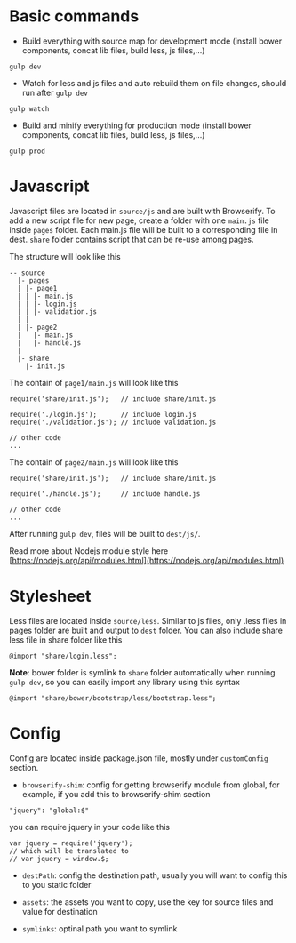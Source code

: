 # Basic commands

- Build everything with source map for development mode (install bower
components, concat lib files, build less, js files,...)

```
gulp dev
```

- Watch for less and js files and auto rebuild them on file changes, should run
after `gulp dev`

```
gulp watch
```

- Build and minify everything for production mode (install bower
components, concat lib files, build less, js files,...)

```
gulp prod
```

# Javascript

Javascript files are located in `source/js` and are built with Browserify. To add a new script file for new
page, create a folder with one `main.js` file inside `pages` folder. Each
main.js file will be built to a corresponding file in dest. `share` folder
contains script that can be re-use among pages.

The structure will look like this

```
-- source
  |- pages
  | |- page1
  | | |- main.js
  | | |- login.js
  | | |- validation.js
  | |
  | |- page2
  |   |- main.js
  |   |- handle.js
  |
  |- share
    |- init.js
```

The contain of `page1/main.js` will look like this

```
require('share/init.js');   // include share/init.js

require('./login.js');      // include login.js
require('./validation.js'); // include validation.js

// other code
...
```

The contain of `page2/main.js` will look like this

```
require('share/init.js');   // include share/init.js

require('./handle.js');     // include handle.js

// other code
...
```

After running `gulp dev`, files will be built to `dest/js/`.

Read more about Nodejs module style here [https://nodejs.org/api/modules.html](https://nodejs.org/api/modules.html)

# Stylesheet

Less files are located inside `source/less`. Similar to js files, only .less files in
pages folder are built and output to `dest` folder. You can also include share
less file in share folder like this

```
@import "share/login.less";
```

**Note**: bower folder is symlink to `share` folder automatically when running
`gulp dev`, so you can easily import any library using this syntax

```
@import "share/bower/bootstrap/less/bootstrap.less";
```

# Config

Config are located inside package.json file, mostly under `customConfig`
section.

- `browserify-shim`: config for getting browserify module from global, for
example, if you add this to browserify-shim section

```
"jquery": "global:$"
```

you can require jquery in your code like this

```
var jquery = require('jquery');
// which will be translated to
// var jquery = window.$;
```

- `destPath`: config the destination path, usually you will want to config this
to you static folder

- `assets`: the assets you want to copy, use the key for source files and value
for destination

- `symlinks`: optinal path you want to symlink
